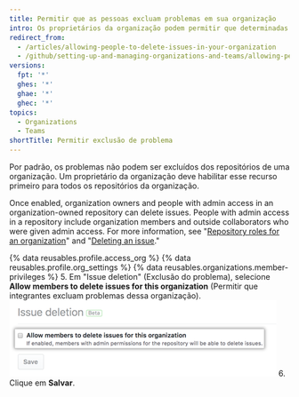 ```yaml
---
title: Permitir que as pessoas excluam problemas em sua organização
intro: Os proprietários da organização podem permitir que determinadas pessoas excluam problemas em repositórios que pertencem à sua organização.
redirect_from:
  - /articles/allowing-people-to-delete-issues-in-your-organization
  - /github/setting-up-and-managing-organizations-and-teams/allowing-people-to-delete-issues-in-your-organization
versions:
  fpt: '*'
  ghes: '*'
  ghae: '*'
  ghec: '*'
topics:
  - Organizations
  - Teams
shortTitle: Permitir exclusão de problema
---
```


Por padrão, os problemas não podem ser excluídos dos repositórios de uma organização. Um proprietário da organização deve habilitar esse recurso primeiro para todos os repositórios da organização.

Once enabled, organization owners and people with admin access in an organization-owned repository can delete issues. People with admin access in a repository include organization members and outside collaborators who were given admin access. For more information, see "[Repository roles for an organization](/organizations/managing-access-to-your-organizations-repositories/repository-roles-for-an-organization)" and "[Deleting an issue](/articles/deleting-an-issue)."

{% data reusables.profile.access_org %}
{% data reusables.profile.org_settings %}
{% data reusables.organizations.member-privileges %}
5. Em "Issue deletion" (Exclusão do problema), selecione **Allow members to delete issues for this organization** (Permitir que integrantes excluam problemas dessa organização). ![Caixa de seleção para permitir que as pessoas excluam problemas](/assets/images/help/settings/issue-deletion.png)
6. Clique em **Salvar**.
